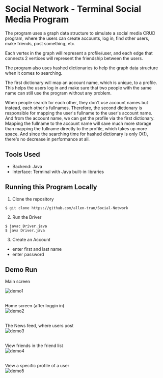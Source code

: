 # Social Network - Terminal Social Media Program

The program uses a graph data structure to simulate a social media CRUD program, where the users can
create accounts, log in, find other users, make friends, post something, etc.

Each vertex in the graph will represent a profile/user, and each edge that connects 2 vertices will
represent the friendship between the users.

The program also uses hashed dictionaries to help the graph data structure when it comes to searching.

The first dictionary will map an account name, which is unique, to a profile. This helps the users log in
and make sure that two people with the same name can still use the program without any problem.

When people search for each other, they don't use account names but instead, each other's fullnames.
Therefore, the second dictionary is responsible for mapping the user's fullname to the user's account name. And from
the account name, we can get the profile via the first dictionary. Mapping the fullname to the account name will save
much more storage than mapping the fullname directly to the profile, which takes up more space. And since the searching
time for hashed dictionary is only O(1), there's no decrease in performance at all.

## Tools Used
- Backend: Java
- Interface: Terminal with Java built-in libraries


## Running this Program Locally
1. Clone the repository
```
$ git clone https://github.com/allen-tran/Social-Network
```
2. Run the Driver
```
$ javac Driver.java
$ java Driver.java
```
3. Create an Account
- enter first and last name
- enter password


## Demo Run
Main screen<br>

![demo1](https://user-images.githubusercontent.com/83048295/131197358-afb27c25-3d38-4836-8f81-21cb64d0f2c6.png)

<br>Home screen (after loggin in)<br>
![demo2](https://user-images.githubusercontent.com/83048295/131197382-8ef77808-ac36-42b2-b22d-0d7d7c40644e.png)

<br>The News feed, where users post<br>
![demo3](https://user-images.githubusercontent.com/83048295/131197502-34135d2e-b6f6-4569-b5e2-332e92fcc5b8.png)

<br>View friends in the friend list<br>
![demo4](https://user-images.githubusercontent.com/83048295/131197523-66ebe931-0603-42f1-8039-ec9a2ceaa1a4.png)

<br>View a specific profile of a user<br>
![demo5](https://user-images.githubusercontent.com/83048295/131197532-dbce6ab3-a0af-46c6-a75a-8e99c11a60c9.png)


